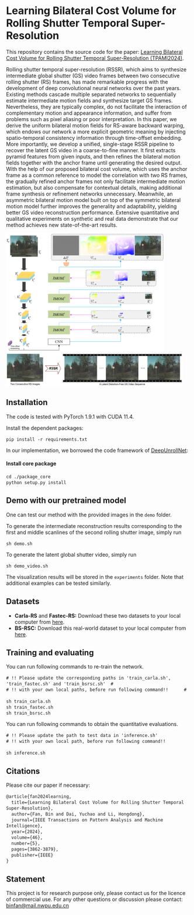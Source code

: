 # Learning Bilateral Cost Volume for Rolling Shutter Temporal Super-Resolution

This repository contains the source code for the paper: [Learning Bilateral Cost Volume for Rolling Shutter Temporal Super-Resolution (TPAMI2024)](https://ieeexplore.ieee.org/document/10382595).

Rolling shutter temporal super-resolution (RSSR), which aims to synthesize intermediate global shutter (GS) video frames between two consecutive rolling shutter (RS) frames, has made remarkable progress with the development of deep convolutional neural networks over the past years. Existing methods cascade multiple separated networks to sequentially estimate intermediate motion fields and synthesize target GS frames. Nevertheless, they are typically complex, do not facilitate the interaction of complementary motion and appearance information, and suffer from problems such as pixel aliasing or poor interpretation. In this paper, we derive the uniform bilateral motion fields for RS-aware backward warping, which endows our network a more explicit geometric meaning by injecting spatio-temporal consistency information through time-offset embedding. More importantly, we develop a unified, single-stage RSSR pipeline to recover the latent GS video in a coarse-to-fine manner. It first extracts pyramid features from given inputs, and then refines the bilateral motion fields together with the anchor frame until generating the desired output. With the help of our proposed bilateral cost volume, which uses the anchor frame as a common reference to model the correlation with two RS frames, the gradually refined anchor frames not only facilitate intermediate motion estimation, but also compensate for contextual details, making additional frame synthesis or refinement networks unnecessary. Meanwhile, an asymmetric bilateral motion model built on top of the symmetric bilateral motion model further improves the generality and adaptability, yielding better GS video reconstruction performance. Extensive quantitative and qualitative experiments on synthetic and real data demonstrate that our method achieves new state-of-the-art results.

<img src="result_demo/network.png" width="86%"/>

<img src="result_demo/teaser.png" width="96%"/> 

## Installation
The code is tested with PyTorch 1.9.1 with CUDA 11.4.

Install the dependent packages:
```
pip install -r requirements.txt
```

In our implementation, we borrowed the code framework of [DeepUnrollNet](https://github.com/ethliup/DeepUnrollNet):

#### Install core package
```
cd ./package_core
python setup.py install
```

## Demo with our pretrained model
One can test our method with the provided images in the `demo` folder.

To generate the intermediate reconstruction results corresponding to the first and middle scanlines of the second rolling shutter image, simply run
```
sh demo.sh
```
To generate the latent global shutter video, simply run
```
sh demo_video.sh
```
The visualization results will be stored in the `experiments` folder. Note that additional examples can be tested similarly.

## Datasets
- **Carla-RS** and **Fastec-RS:** Download these two datasets to your local computer from [here](https://github.com/ethliup/DeepUnrollNet).
- **BS-RSC:** Download this real-world dataset to your local computer from [here](https://github.com/ljzycmd/BSRSC).

## Training and evaluating
You can run following commands to re-train the network.
```
# !! Please update the corresponding paths in 'train_carla.sh', 'train_fastec.sh' and 'train_bsrsc.sh'  #
# !! with your own local paths, before run following command!!      #

sh train_carla.sh
sh train_fastec.sh
sh train_bsrsc.sh
```

You can run following commands to obtain the quantitative evaluations.
```
# !! Please update the path to test data in 'inference.sh'
# !! with your own local path, before run following command!!

sh inference.sh
```

## Citations
Please cite our paper if necessary:
```
@article{fan2024learning,
  title={Learning Bilateral Cost Volume for Rolling Shutter Temporal Super-Resolution},
  author={Fan, Bin and Dai, Yuchao and Li, Hongdong},
  journal={IEEE Transactions on Pattern Analysis and Machine Intelligence},
  year={2024},
  volume={46},
  number={5},
  pages={3862-3879},
  publisher={IEEE}
}
```

## Statement
This project is for research purpose only, please contact us for the licence of commercial use. For any other questions or discussion please contact: binfan@mail.nwpu.edu.cn
